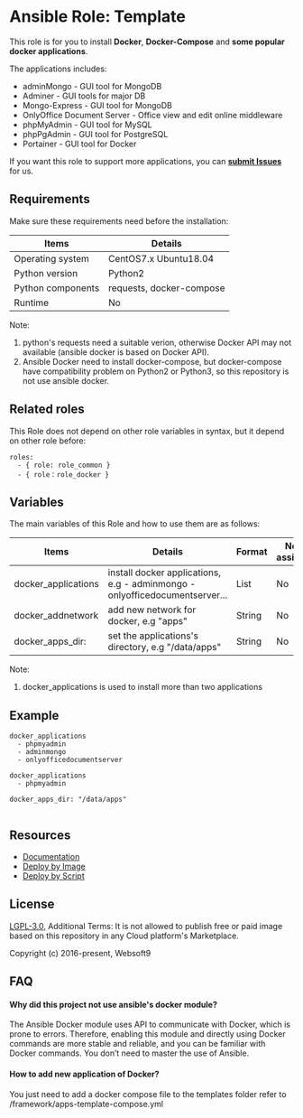 Ansible Role: Template
=========

This role is for you to install **Docker**, **Docker-Compose** and **some popular docker applications**.  

The applications includes:

* adminMongo - GUI tool for MongoDB
* Adminer - GUI tools for major DB
* Mongo-Express - GUI tool for MongoDB
* OnlyOffice Document Server - Office view and edit online middleware
* phpMyAdmin - GUI tool for MySQL
* phpPgAdmin - GUI tool for PostgreSQL
* Portainer - GUI tool for Docker

If you want this role to support more applications, you can [**submit Issues**](https://github.com/websoft9dev/role_docker/issues/new/choose) for us.

## Requirements

Make sure these requirements need before the installation:

| **Items**      | **Details** |
| ------------------| ------------------|
| Operating system | CentOS7.x Ubuntu18.04 |
| Python version | Python2  |
| Python components |  requests, docker-compose  |
| Runtime | No |

Note: 

1. python's requests need a suitable verion, otherwise Docker API may not available (ansible docker is based on Docker API).
2. Ansible Docker need to install docker-compose, but docker-compose have compatibility problem on Python2 or Python3, so this repository is not use ansible docker.

## Related roles

This Role does not depend on other role variables in syntax, but it depend on other role before:

```
roles:
  - { role: role_common }
  - { role：role_docker }
```


## Variables

The main variables of this Role and how to use them are as follows:

| **Items**      | **Details** | **Format**  | **Need to assignment** |
| ------------------| ------------------|-----|-----|
| docker_applications |install docker applications, e.g - adminmongo - onlyofficedocumentserver... | List | No |
| docker_addnetwork | add new network for docker, e.g "apps" | String| No |
| docker_apps_dir:  | set the applications's directory, e.g "/data/apps" | String | No |

Note: 

1. docker_applications is used to install more than two applications

## Example

```
docker_applications
  - phpmyadmin
  - adminmongo
  - onlyofficedocumentserver

docker_applications
  - phpmyadmin
  
docker_apps_dir: "/data/apps"
  
```

## Resources

* [Documentation](https://support.websoft9.com/docs/rabbitmq)
* [Deploy by Image](https://apps.websoft9.com/rabbitmq)
* [Deploy by Script](https://github.com/websoft9/ansible-rabbitmq)


## License

[LGPL-3.0](/License.md), Additional Terms: It is not allowed to publish free or paid image based on this repository in any Cloud platform's Marketplace.

Copyright (c) 2016-present, Websoft9

## FAQ

#### Why did this project not use ansible's docker module?

The Ansible Docker module uses API to communicate with Docker, which is prone to errors. Therefore, enabling this module and directly using Docker commands are more stable and reliable, and you can be familiar with Docker commands. You don’t need to master the use of Ansible.

#### How to add new application of Docker?

You just need to add a docker compose file to the templates folder refer to /framework/apps-template-compose.yml
